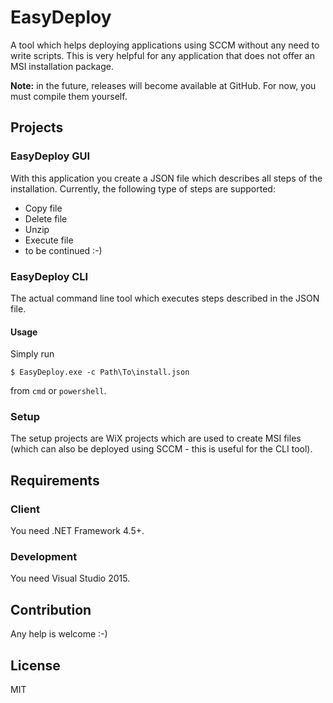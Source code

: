 # EasyDeploy

A tool which helps deploying applications using SCCM without any need to write scripts. 
This is very helpful for any application that does not offer an MSI installation package.

**Note:** in the future, releases will become available at GitHub. For now, you must compile
them yourself.

## Projects
### EasyDeploy GUI
With this application you create a JSON file which describes all steps of the installation.
Currently, the following type of steps are supported:

* Copy file
* Delete file
* Unzip
* Execute file
* to be continued :-)

### EasyDeploy CLI
The actual command line tool which executes steps described in the JSON file.

#### Usage
Simply run

    $ EasyDeploy.exe -c Path\To\install.json
    
from `cmd` or `powershell`.

### Setup
The setup projects are WiX projects which are used to create MSI files (which can also be deployed
using SCCM - this is useful for the CLI tool).

## Requirements
### Client
You need .NET Framework 4.5+.

### Development
You need Visual Studio 2015.

## Contribution
Any help is welcome :-)

## License
MIT 
